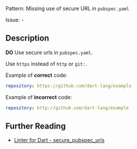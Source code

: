 Pattern: Missing use of secure URL in `pubspec.yaml`

Issue: -

## Description

**DO** Use secure urls in `pubspec.yaml`.

Use `https` instead of `http` or `git:`.

Example of **correct** code:
```yaml
repository: https://github.com/dart-lang/example
```

Example of **incorrect** code:
```yaml
repository: http://github.com/dart-lang/example
```


## Further Reading

* [Linter for Dart - secure_pubspec_urls](https://dart-lang.github.io/linter/lints/secure_pubspec_urls.html)